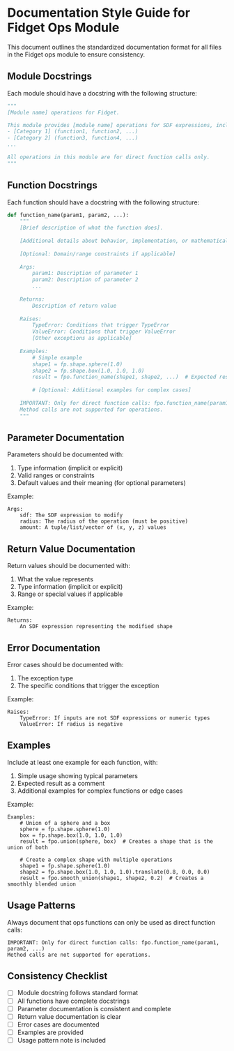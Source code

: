 # Documentation Style Guide for Fidget Ops Module

This document outlines the standardized documentation format for all files in the Fidget ops module to ensure consistency.

## Module Docstrings

Each module should have a docstring with the following structure:

```python
"""
[Module name] operations for Fidget.

This module provides [module name] operations for SDF expressions, including:
- [Category 1] (function1, function2, ...)
- [Category 2] (function3, function4, ...)
...

All operations in this module are for direct function calls only.
"""
```

## Function Docstrings

Each function should have a docstring with the following structure:

```python
def function_name(param1, param2, ...):
    """
    [Brief description of what the function does].
    
    [Additional details about behavior, implementation, or mathematical properties]
    
    [Optional: Domain/range constraints if applicable]
    
    Args:
        param1: Description of parameter 1
        param2: Description of parameter 2
        ...
    
    Returns:
        Description of return value
    
    Raises:
        TypeError: Conditions that trigger TypeError
        ValueError: Conditions that trigger ValueError
        [Other exceptions as applicable]
    
    Examples:
        # Simple example
        shape1 = fp.shape.sphere(1.0)
        shape2 = fp.shape.box(1.0, 1.0, 1.0)
        result = fpo.function_name(shape1, shape2, ...)  # Expected result description
        
        # [Optional: Additional examples for complex cases]
    
    IMPORTANT: Only for direct function calls: fpo.function_name(param1, param2, ...)
    Method calls are not supported for operations.
    """
```

## Parameter Documentation

Parameters should be documented with:

1. Type information (implicit or explicit)
2. Valid ranges or constraints
3. Default values and their meaning (for optional parameters)

Example:
```
Args:
    sdf: The SDF expression to modify
    radius: The radius of the operation (must be positive)
    amount: A tuple/list/vector of (x, y, z) values
```

## Return Value Documentation

Return values should be documented with:

1. What the value represents
2. Type information (implicit or explicit)
3. Range or special values if applicable

Example:
```
Returns:
    An SDF expression representing the modified shape
```

## Error Documentation

Error cases should be documented with:

1. The exception type
2. The specific conditions that trigger the exception

Example:
```
Raises:
    TypeError: If inputs are not SDF expressions or numeric types
    ValueError: If radius is negative
```

## Examples

Include at least one example for each function, with:

1. Simple usage showing typical parameters
2. Expected result as a comment
3. Additional examples for complex functions or edge cases

Example:
```
Examples:
    # Union of a sphere and a box
    sphere = fp.shape.sphere(1.0)
    box = fp.shape.box(1.0, 1.0, 1.0)
    result = fpo.union(sphere, box)  # Creates a shape that is the union of both
    
    # Create a complex shape with multiple operations
    shape1 = fp.shape.sphere(1.0)
    shape2 = fp.shape.box(1.0, 1.0, 1.0).translate(0.8, 0.0, 0.0)
    result = fpo.smooth_union(shape1, shape2, 0.2)  # Creates a smoothly blended union
```

## Usage Patterns

Always document that ops functions can only be used as direct function calls:

```
IMPORTANT: Only for direct function calls: fpo.function_name(param1, param2, ...)
Method calls are not supported for operations.
```

## Consistency Checklist

- [ ] Module docstring follows standard format
- [ ] All functions have complete docstrings
- [ ] Parameter documentation is consistent and complete
- [ ] Return value documentation is clear
- [ ] Error cases are documented
- [ ] Examples are provided
- [ ] Usage pattern note is included
